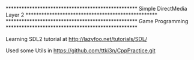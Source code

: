 **************************************************  Simple DirectMedia Layer 2  **************************************************
**************************************************  Game Programming            **************************************************


 Learning SDL2 tutorial at http://lazyfoo.net/tutorials/SDL/

 Used some Utils in https://github.com/ttki3n/CppPractice.git